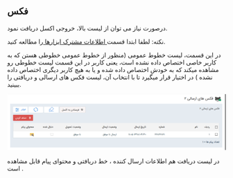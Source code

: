 ﻿## فکس

 درصورت نیاز می توان از لیست بالا، خروجی اکسل دریافت نمود.

نکته: لطفا ابتدا قسمت[ اطلاعات مشترک ابزارها ](https://github.com/1stco/PayamGostarDocs/blob/master/help%202.5.4/Marketing/moshtarak-abzar/moshtarak-abzar.md)را مطالعه کنید.


در این قسمت، لیست خطوط عمومی (منظور از خطوط عمومی خطوطی هستن که به کاربر خاصی اختصاص داده نشده است، یعنی کاربر در این قسمت لیست خطوطی رو مشاهده میکند  که به خودش اختصاص داده شده و یا به هیچ کاربر دیگری اختصاص داده نشده )   در اختیار قرار میگیرد تا با انتخاب آن، لیست فکس های ارسالی و دریافتی را ببینید.


![](fax.png)

در لیست دریافت هم  اطلاعات ارسال کننده ، خط دریافتی و محتوای پیام قابل مشاهده است .

